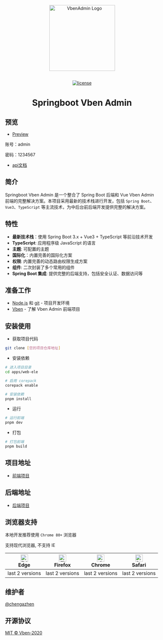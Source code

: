 <div align="center"> <a href="https://github.com/anncwb/vue-vben-admin"> <img alt="VbenAdmin Logo" width="215" src="https://unpkg.com/@vbenjs/static-source@0.1.7/source/logo-v1.webp"> </a> <br> <br>

[![license](https://img.shields.io/github/license/anncwb/vue-vben-admin.svg)](LICENSE)

<h1>Springboot Vben Admin</h1>
</div>

## 预览

- <a href="http://vben.chengazhen.me/" target="_blank">Preview</a>

账号：admin

密码：1234567

- <a href="http://49.234.181.38:9090/swagger-ui/index.html" target="_blank">api文档</a>

## 简介

Springboot Vben Admin 是一个整合了 Spring Boot 后端和 Vue Vben Admin 前端的完整解决方案。本项目采用最新的技术栈进行开发，包括 `Spring Boot`、`Vue3`、`TypeScript` 等主流技术，为中后台前后端开发提供完整的解决方案。

## 特性

- **最新技术栈**：使用 Spring Boot 3.x + Vue3 + TypeScript 等前沿技术开发
- **TypeScript**: 应用程序级 JavaScript 的语言
- **主题**: 可配置的主题
- **国际化**：内置完善的国际化方案
- **权限**: 内置完善的动态路由权限生成方案
- **组件**: 二次封装了多个常用的组件
- **Spring Boot 集成**: 提供完整的后端支持，包括安全认证、数据访问等

## 准备工作

- [Node.js](http://nodejs.org/) 和 [git](https://git-scm.com/) - 项目开发环境
- [Vben](https://vben.pro/) - 了解 Vben Admin 前端项目

## 安装使用

- 获取项目代码

```bash
git clone [您的项目仓库地址]
```

- 安装依赖

```bash
# 进入项目目录
cd apps/web-ele

# 启用 corepack
corepack enable

# 安装依赖
pnpm install

```

- 运行

```bash
# 运行前端
pnpm dev

```

- 打包

```bash
# 打包前端
pnpm build

```

## 项目地址

- [前端项目](https://github.com/chengazhen/springboot-vben)

## 后端地址

- [后端项目](https://github.com/chengazhen/Vue-Springboot-Library)

## 浏览器支持

本地开发推荐使用 `Chrome 80+` 浏览器

支持现代浏览器, 不支持 IE

| [<img src="https://raw.githubusercontent.com/alrra/browser-logos/master/src/edge/edge_48x48.png" alt=" Edge" width="24px" height="24px" />](http://godban.github.io/browsers-support-badges/)</br>Edge | [<img src="https://raw.githubusercontent.com/alrra/browser-logos/master/src/firefox/firefox_48x48.png" alt="Firefox" width="24px" height="24px" />](http://godban.github.io/browsers-support-badges/)</br>Firefox | [<img src="https://raw.githubusercontent.com/alrra/browser-logos/master/src/chrome/chrome_48x48.png" alt="Chrome" width="24px" height="24px" />](http://godban.github.io/browsers-support-badges/)</br>Chrome | [<img src="https://raw.githubusercontent.com/alrra/browser-logos/master/src/safari/safari_48x48.png" alt="Safari" width="24px" height="24px" />](http://godban.github.io/browsers-support-badges/)</br>Safari |
| :-: | :-: | :-: | :-: |
| last 2 versions | last 2 versions | last 2 versions | last 2 versions |

## 维护者

[@chengazhen](https://github.com/chengazhen)

## 开源协议

[MIT © Vben-2020](./LICENSE)

